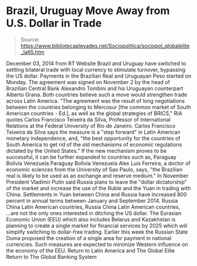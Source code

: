 # Brazil, Uruguay Move Away from U.S. Dollar in Trade

> Source: https://www.bibliotecapleyades.net/Sociopolitica/sociopol_globalelite_la65.htm

December 03, 2014
from RT Website
Brazil and Uruguay have switched to settling bilateral trade with local currency to stimulate turnover, bypassing the US dollar. Payments in the Brazilian Real and Uruguayan Peso started on Monday. The agreement was signed on November 2 by the head of Brazilian Central Bank Alexandro Tombini and his Uruguayan counterpart Alberto Grana.
Both countries believe such a move would strengthen trade across Latin America.
"The agreement was the result of long negotiations between the countries belonging to Mercosur [the common market of South American countries - Ed.], as well as the global strategies of BRICS," RIA quotes Carlos Francisco Teixeira da Silva, Professor of International Relations at the Federal University of Rio de Janeiro.
Carlos Francisco Teixeira da Silva says the measure is a "step forward" in Latin American monetary independence, and,
"the best opportunity for the countries of South America to get rid of the old mechanisms of economic regulations dictated by the United States."
If the new mechanism proves to be successful, it can be further expanded to countries such as,
Paraguay Bolivia Venezuela
Paraguay
Bolivia
Venezuela
Alex Luis Ferreira, a doctor of economic sciences from the University of Sao Paulo, says,
"the Brazilian real is likely to be used as an exchange and reserve medium."
In November President Vladimir Putin said Russia plans to leave the "dollar dictatorship" of the market and increase the use of the Ruble and the Yuan in trading with China.
Settlements in Yuan between China and Russia have increased 800 percent in annual terms between January and September 2014.
Russia China Latin American countries,
Russia
China
Latin American countries,
...are not the only ones interested in ditching the US dollar.
The Eurasian Economic Union (EEU) which also includes Belarus and Kazakhstan is planning to create a single market for financial services by 2025 which will simplify switching to dollar-free trading.
Earlier this week the Russian State Duma proposed the creation of a single area for payment in national currencies.
Such measures are expected to minimize Western influence on the economy of the EEU.
Return to Latin America and The Global Elite
Return to The Global Banking System
